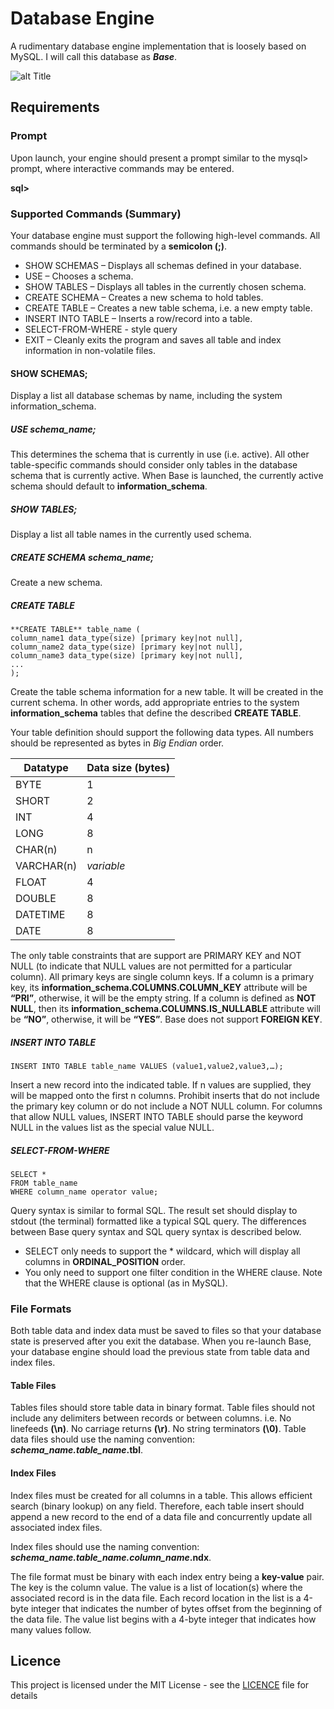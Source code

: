 # Database Engine 

A rudimentary database engine implementation that is loosely based on MySQL. I will call this database as **_Base_**.

![alt Title](https://cloud.githubusercontent.com/assets/8402606/15101023/76859ed2-154a-11e6-8c7c-293f1f0a830b.GIF)

## Requirements

### Prompt 

Upon launch, your engine should present a prompt similar to the mysql> prompt, where interactive
commands may be entered.

**sql>**

### Supported Commands (Summary)

Your database engine must support the following high-level commands. All commands should be terminated by a **semicolon (;)**.

 * SHOW SCHEMAS – Displays all schemas defined in your database.
 * USE – Chooses a schema.
 * SHOW TABLES – Displays all tables in the currently chosen schema.
 * CREATE SCHEMA – Creates a new schema to hold tables.
 * CREATE TABLE – Creates a new table schema, i.e. a new empty table.
 * INSERT INTO TABLE – Inserts a row/record into a table.
 * SELECT-FROM-WHERE - style query
 * EXIT – Cleanly exits the program and saves all table and index information in non-volatile files.

#### SHOW SCHEMAS;

Display a list all database schemas by name, including the system information_schema.

##### USE _schema_name_;

This determines the schema that is currently in use (i.e. active). All other table-specific commands should consider only tables in the database schema that is currently active. When Base is launched, the currently active schema should default to **information_schema**.

##### SHOW TABLES;

Display a list all table names in the currently used schema.

##### CREATE SCHEMA schema_name;

Create a new schema.

##### CREATE TABLE

	**CREATE TABLE** table_name (
	column_name1 data_type(size) [primary key|not null],
	column_name2 data_type(size) [primary key|not null],
	column_name3 data_type(size) [primary key|not null],
	...
	);

Create the table schema information for a new table. It will be created in the current schema. In other words, add appropriate entries to the system **information_schema** tables that define the described **CREATE TABLE**.

Your table definition should support the following data types. All numbers should be represented as bytes in _Big Endian_ order.

| Datatype  | Data size (bytes) | 
| ----------| ------------------| 
| BYTE 		| 1 				|
| SHORT 	| 2 				|
| INT 		| 4 				|
| LONG		| 8					|
| CHAR(n) 	| n					|
| VARCHAR(n)| _variable_		|
| FLOAT 	| 4 				|
| DOUBLE 	| 8 				|
| DATETIME 	| 8					|
| DATE 		| 8 				|

The only table constraints that are support are PRIMARY KEY and NOT NULL (to indicate that NULL values are not permitted for a particular column). All primary keys are single column keys. If a column is a primary key, its **information_schema.COLUMNS.COLUMN_KEY** attribute will be **“PRI”**, otherwise, it will be the empty string. If a column is defined as **NOT NULL**, then its **information_schema.COLUMNS.IS_NULLABLE** attribute will be **“NO”**, otherwise, it will be **“YES”**. Base does not support **FOREIGN KEY**.

##### INSERT INTO TABLE

	INSERT INTO TABLE table_name VALUES (value1,value2,value3,…);

Insert a new record into the indicated table. If n values are supplied, they will be mapped onto the first n columns. Prohibit inserts that do not include
the primary key column or do not include a NOT NULL column. For columns that allow NULL values, INSERT INTO TABLE should parse the keyword NULL in the values list as the special value NULL.

##### SELECT-FROM-WHERE

	SELECT *
	FROM table_name
	WHERE column_name operator value;
	
Query syntax is similar to formal SQL. The result set should display to stdout (the terminal) formatted like a typical SQL query. The differences between Base query syntax and SQL query syntax is described below.

 * SELECT only needs to support the * wildcard, which will display all columns in **ORDINAL_POSITION** order.
 * You only need to support one filter condition in the WHERE clause. Note that the WHERE clause is optional (as in MySQL). 

### File Formats
 
Both table data and index data must be saved to files so that your database state is preserved after you exit the database. When you re-launch Base, your database engine should load the previous state from table data and index files.

#### Table Files

Tables files should store table data in binary format. Table files should not include any delimiters between records or between columns. i.e. No linefeeds **(\n)**. No carriage returns **(\r)**. No string terminators **(\0)**. Table data files should use the naming convention: **_schema_name.table_name_.tbl**.

#### Index Files

Index files must be created for all columns in a table. This allows efficient search (binary lookup) on any field. Therefore, each table insert should append a new record to the end of a data file and concurrently update all associated index files.

Index files should use the naming convention: **_schema_name.table_name.column_name_.ndx**.

The file format must be binary with each index entry being a **key-value** pair. The key is the column value. The value is a list of location(s) where the associated record is in the data file. Each record location in the list is a 4-byte integer that indicates the number of bytes offset from the beginning of the data file. The value list begins with a 4-byte integer that indicates how many values follow.

## Licence 

This project is licensed under the MIT License - see the [LICENCE](../master/LICENSE) file for details
 
